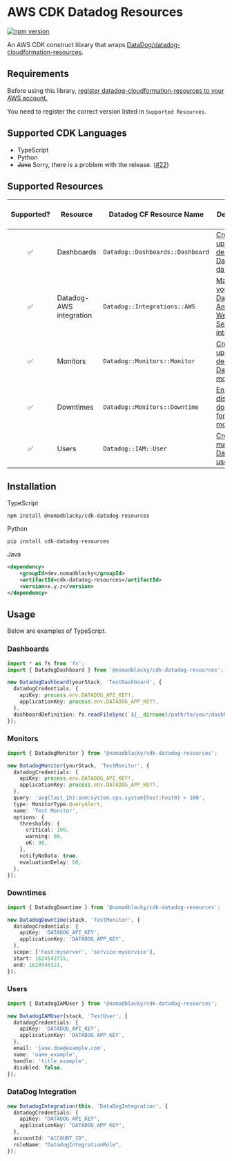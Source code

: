 # AWS CDK Datadog Resources

[![npm version](https://badge.fury.io/js/%40nomadblacky%2Fcdk-datadog-resources.svg)](https://badge.fury.io/js/%40nomadblacky%2Fcdk-datadog-resources)

An AWS CDK construct library that wraps [DataDog/datadog-cloudformation-resources](https://github.com/DataDog/datadog-cloudformation-resources).

## Requirements

Before using this library, [register datadog-cloudformation-resources to your AWS account.](https://github.com/DataDog/datadog-cloudformation-resources#datadog-aws-cloudformation)

You need to register the correct version listed in `Supported Resources`.

## Supported CDK Languages

- TypeScript
- Python
- ~~Java~~ Sorry, there is a problem with the release. ([#22](https://github.com/NomadBlacky/cdk-datadog-resources/issues/22))

## Supported Resources

| Supported? | Resource                | Datadog CF Resource Name         | Description                                              | Datadog CF Version |
| :--------: | ----------------------- | -------------------------------- | -------------------------------------------------------- | ------------------ |
|     ✅     | Dashboards              | `Datadog::Dashboards::Dashboard` | [Create, update, and delete Datadog dashboards.][1]      | [1.0.0][7]         |
|     ✅     | Datadog-AWS integration | `Datadog::Integrations::AWS`     | [Manage your Datadog-Amazon Web Service integration.][2] | [1.1.0][10]        |
|     ✅     | Monitors                | `Datadog::Monitors::Monitor`     | [Create, update, and delete Datadog monitors.][3]        | [3.0.0][6]         |
|     ✅     | Downtimes               | `Datadog::Monitors::Downtime`    | [Enable or disable downtimes for your monitors.][4]      | [2.0.0][8]         |
|     ✅     | Users                   | `Datadog::IAM::User`             | [Create and manage Datadog users.][5]                    | [1.2.0][9]         |

[1]: https://github.com/DataDog/datadog-cloudformation-resources/tree/master/datadog-dashboards-dashboard-handler
[2]: https://github.com/DataDog/datadog-cloudformation-resources/tree/master/datadog-integrations-aws-handler
[3]: https://github.com/DataDog/datadog-cloudformation-resources/tree/master/datadog-monitors-monitor-handler
[4]: https://github.com/DataDog/datadog-cloudformation-resources/tree/master/datadog-monitors-downtime-handler
[5]: https://github.com/DataDog/datadog-cloudformation-resources/tree/master/datadog-iam-user-handler
[6]: https://github.com/DataDog/datadog-cloudformation-resources/blob/master/datadog-monitors-monitor-handler/CHANGELOG.md#300--2021-02-16
[7]: https://github.com/DataDog/datadog-cloudformation-resources/blob/master/datadog-dashboards-dashboard-handler/CHANGELOG.md#100--2021-02-16
[8]: https://github.com/DataDog/datadog-cloudformation-resources/blob/master/datadog-monitors-downtime-handler/CHANGELOG.md#200--2021-02-16 
[9]: https://github.com/DataDog/datadog-cloudformation-resources/blob/master/datadog-iam-user-handler/CHANGELOG.md#120--2021-02-16
[10]:https://github.com/DataDog/datadog-cloudformation-resources/blob/master/datadog-integrations-aws-handler/CHANGELOG.md#110--2020-08-04

## Installation

TypeScript

```shell
npm install @nomadblacky/cdk-datadog-resources
```

Python

```shell
pip install cdk-datadog-resources
```

Java

```xml
<dependency>
    <groupId>dev.nomadblacky</groupId>
    <artifactId>cdk-datadog-resources</artifactId>
    <version>x.y.z</version>
</dependency>
```

## Usage

Below are examples of TypeScript.

### Dashboards

```typescript
import * as fs from 'fs';
import { DatadogDashboard } from '@nomadblacky/cdk-datadog-resources';

new DatadogDashboard(yourStack, 'TestDashboard', {
  datadogCredentials: {
    apiKey: process.env.DATADOG_API_KEY!,
    applicationKey: process.env.DATADOG_APP_KEY!,
  },
  dashboardDefinition: fs.readFileSync(`${__dirname}/path/to/your/dashboard-definition.json`).toString(),
});
```

### Monitors

```typescript
import { DatadogMonitor } from '@nomadblacky/cdk-datadog-resources';

new DatadogMonitor(yourStack, 'TestMonitor', {
  datadogCredentials: {
    apiKey: process.env.DATADOG_API_KEY!,
    applicationKey: process.env.DATADOG_APP_KEY!,
  },
  query: 'avg(last_1h):sum:system.cpu.system{host:host0} > 100',
  type: MonitorType.QueryAlert,
  name: 'Test Monitor',
  options: {
    thresholds: {
      critical: 100,
      warning: 80,
      oK: 90,
    },
    notifyNoData: true,
    evaluationDelay: 60,
  },
});
```

### Downtimes

```typescript
import { DatadogDowntime } from '@nomadblacky/cdk-datadog-resources';

new DatadogDowntime(stack, 'TestMonitor', {
  datadogCredentials: {
    apiKey: 'DATADOG_API_KEY',
    applicationKey: 'DATADOG_APP_KEY',
  },
  scope: ['host:myserver', 'service:myservice'],
  start: 1624542715,
  end: 1624546321,
});
```

### Users

```typescript
import { DatadogIAMUser } from '@nomadblacky/cdk-datadog-resources';

new DatadogIAMUser(stack, 'TestUser', {
  datadogCredentials: {
    apiKey: 'DATADOG_API_KEY',
    applicationKey: 'DATADOG_APP_KEY',
  },
  email: 'jane.doe@example.com',
  name: 'name_example',
  handle: 'title_example',
  disabled: false,
});
```

### DataDog Integration

```typescript
new DatadogIntegration(this, 'DataDogIntegration', {
  datadogCredentials: {
    apiKey: "DATADOG_API_KEY",
    applicationKey: "DATADOG_APP_KEY",
  },
  accountId: "ACCOUNT_ID",
  roleName: "DatadogIntegrationRole",
});
```
